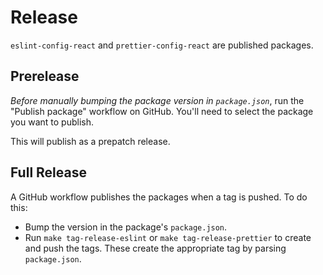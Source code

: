 # Release

`eslint-config-react` and `prettier-config-react` are published packages.

## Prerelease

_Before manually bumping the package version in `package.json`_, run the "Publish package" workflow on GitHub. You'll need to select the package you want to publish.

This will publish as a prepatch release.

## Full Release

A GitHub workflow publishes the packages when a tag is pushed. To do this:

- Bump the version in the package's `package.json`.
- Run `make tag-release-eslint` or `make tag-release-prettier` to create and push the tags. These create the appropriate tag by parsing `package.json`.
